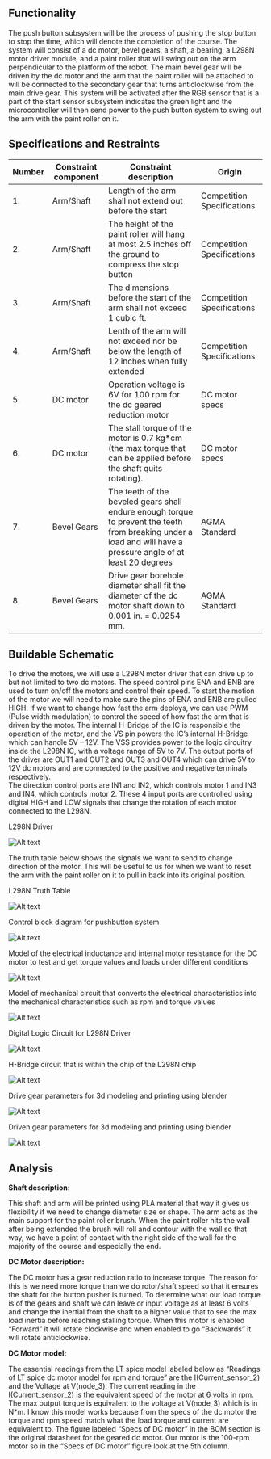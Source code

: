 ## Functionality

The push button subsystem will be the process of pushing the stop button to stop the time, which will denote the completion of the course. The system will consist of a dc motor, bevel gears, a shaft, a bearing, a L298N motor driver module, and a paint roller that will swing out on the arm perpendicular to the platform of the robot. The main bevel gear will be driven by the dc motor and the arm that the paint roller will be attached to will be connected to the secondary gear that turns anticlockwise from the main drive gear. This system will be activated after the RGB sensor that is a part of the start sensor subsystem indicates the green light and the microcontroller will then send power to the push button system to swing out the arm with the paint roller on it.

## Specifications and Restraints


| Number | Constraint component | Constraint description | Origin |
|--------|----------------------|------------------------|--------|
| 1. | Arm/Shaft | Length of the arm shall not extend out before the start | Competition Specifications |
| 2. |  Arm/Shaft | The height of the paint roller will hang at most 2.5 inches off the ground to compress the stop button  | Competition Specifications |
| 3. | Arm/Shaft | The dimensions before the start of the arm shall not exceed 1 cubic ft. | Competition Specifications |
| 4. |  Arm/Shaft | Lenth of the arm will not exceed nor be below the length of 12 inches when fully extended | Competition Specifications |
| 5. | DC motor | Operation voltage is 6V for 100 rpm for the dc geared reduction motor | DC motor specs |
| 6. |  DC motor | The stall torque of the motor is 0.7 kg*cm (the max torque that can be applied before the shaft quits rotating). | DC motor specs |
| 7. | Bevel Gears  | The teeth of the beveled gears shall endure enough torque to prevent the teeth from breaking under a load and will have a pressure angle of at least 20 degrees | AGMA Standard |
| 8. |  Bevel Gears  | Drive gear borehole diameter shall fit the diameter of the dc motor shaft down to 0.001 in. = 0.0254 mm.| AGMA Standard |

## Buildable Schematic

To drive the motors, we will use a L298N motor driver that can drive up to but not limited to two dc motors. The speed control pins ENA and ENB are used to turn on/off the motors and control their speed. To start the motion of the motor we will need to make sure the pins of ENA and ENB are pulled HIGH. If we want to change how fast the arm deploys, we can use PWM (Pulse width modulation) to control the speed of how fast the arm that is driven by the motor. 
The internal H–Bridge of the IC is responsible the operation of the motor, and the VS pin powers the IC’s internal H-Bridge which can handle 5V – 12V. The VSS provides power to the logic circuitry inside the L298N IC, with a voltage range of 5V to 7V. The output ports of the driver are OUT1 and OUT2 and OUT3 and OUT4 which can drive 5V to 12V dc motors and are connected to the positive and negative terminals respectively.  
The direction control ports are IN1 and IN2, which controls motor 1 and IN3 and IN4, which controls motor 2. These 4 input ports are controlled using digital HIGH and LOW signals that change the rotation of each motor connected to the L298N.

L298N Driver

![Alt text](https://github.com/cebttu/CapstoneTeam1/blob/Adrin11-signoff-PushButton/Documentation/Signoffs/PushButton/L298N_2.png)

The truth table below shows the signals we want to send to change direction of the motor. This will be useful to us for when we want to reset the arm with the paint roller on it to pull in back into its original position. 

L298N Truth Table

![Alt text](https://github.com/cebttu/CapstoneTeam1/blob/Adrin11-signoff-PushButton/Documentation/Signoffs/PushButton/L298N%20TT.png)

Control block diagram for pushbutton system

![Alt text](https://github.com/cebttu/CapstoneTeam1/blob/Adrin11-signoff-PushButton/Documentation/Signoffs/PushButton/Control%20Block%20Diagram.png)


Model of the electrical inductance and internal motor resistance for the DC motor to test and get torque values and loads under different conditions

![Alt text](https://github.com/cebttu/CapstoneTeam1/blob/Adrin11-signoff-PushButton/Documentation/Signoffs/PushButton/Electrical_LT.png)

Model of mechanical circuit that converts the electrical characteristics into the mechanical characteristics such as rpm and torque values

![Alt text](https://github.com/cebttu/CapstoneTeam1/blob/Adrin11-signoff-PushButton/Documentation/Signoffs/PushButton/Mechanical_LT.png)


Digital Logic Circuit for L298N Driver

![Alt text](https://github.com/cebttu/CapstoneTeam1/blob/Adrin11-signoff-PushButton/Documentation/Signoffs/PushButton/Digital%20Logic%20for%20L298N.png)


H-Bridge circuit that is within the chip of the L298N chip

![Alt text](https://github.com/cebttu/CapstoneTeam1/blob/Adrin11-signoff-PushButton/Documentation/Signoffs/PushButton/H_Bridge.png)


Drive gear parameters for 3d modeling and printing using blender

![Alt text](https://github.com/cebttu/CapstoneTeam1/blob/Adrin11-signoff-PushButton/Documentation/Signoffs/PushButton/Drive_Gear_Param..png
)


Driven gear parameters for 3d modeling and printing using blender 

![Alt text](https://github.com/cebttu/CapstoneTeam1/blob/Adrin11-signoff-PushButton/Documentation/Signoffs/PushButton/Driven_Gear_Param.png
)

## Analysis 

**Shaft description:** 

This shaft and arm will be printed using PLA material that way it gives us flexibility if we need to change diameter size or shape. The arm acts as the main support for the paint roller brush. When the paint roller hits the wall after being extended the brush will roll and contour with the wall so that way, we have a point of contact with the right side of the wall for the majority of the course and especially the end. 

**DC Motor description:** 

The DC motor has a gear reduction ratio to increase torque. The reason for this is we need more torque than we do rotor/shaft speed so that it ensures the shaft for the button pusher is turned. To determine what our load torque is of the gears and shaft we can leave or input voltage as at least 6 volts and change the inertial from the shaft to a higher value that to see the max load inertia before reaching stalling torque. When this motor is enabled “Forward” it will rotate clockwise and when enabled to go “Backwards” it will rotate anticlockwise.

**DC Motor model:** 

The essential readings from the LT spice model labeled below as “Readings of LT spice dc motor model for rpm and torque” are the I(Current_sensor_2) and the Voltage at V(node_3). The current reading in the I(Current_sensor_2) is the equivalent speed of the motor at 6 volts in rpm. The max output torque is equivalent to the voltage at V(node_3) which is in N*m. I know this model works because from the specs of the dc motor the torque and rpm speed match what the load torque and current are equivalent to. The figure labeled “Specs of DC motor” in the BOM section is the original datasheet for the geared dc motor. Our motor is the 100-rpm motor so in the “Specs of DC motor” figure look at the 5th column.


